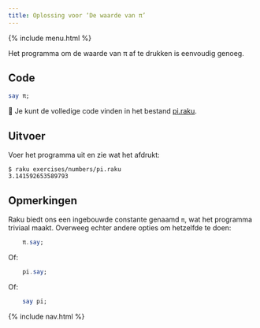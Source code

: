 ```yaml
---
title: Oplossing voor ‘De waarde van π’
---
```


{% include menu.html %}

Het programma om de waarde van π af te drukken is eenvoudig genoeg.

## Code

```raku
say π;
```

🦋 Je kunt de volledige code vinden in het bestand [pi.raku](https://github.com/ash/raku-course/blob/master/exercises/numbers/pi.raku).

## Uitvoer

Voer het programma uit en zie wat het afdrukt:

```console
$ raku exercises/numbers/pi.raku
3.141592653589793
```

## Opmerkingen

Raku biedt ons een ingebouwde constante genaamd `π`, wat het programma triviaal maakt. Overweeg echter andere opties om hetzelfde te doen:

```raku
    π.say;
```

Of:

```raku
    pi.say;
```

Of:

```raku
    say pi;
```

{% include nav.html %}